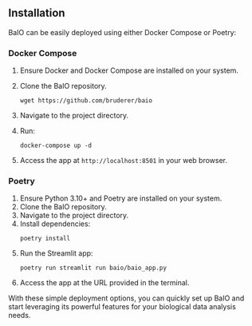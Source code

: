 
## Installation 

BaIO can be easily deployed using either Docker Compose or Poetry:

### Docker Compose

1. Ensure Docker and Docker Compose are installed on your system.
2. Clone the BaIO repository.
   ```
   wget https://github.com/bruderer/baio
   ```

3. Navigate to the project directory.
4. Run:
   ```
   docker-compose up -d
   ```
5. Access the app at `http://localhost:8501` in your web browser.

### Poetry

1. Ensure Python 3.10+ and Poetry are installed on your system.
2. Clone the BaIO repository.
3. Navigate to the project directory.
4. Install dependencies:
   ```
   poetry install
   ```
5. Run the Streamlit app:
   ```
   poetry run streamlit run baio/baio_app.py
   ```
6. Access the app at the URL provided in the terminal.

With these simple deployment options, you can quickly set up BaIO and start leveraging its powerful features for your biological data analysis needs.